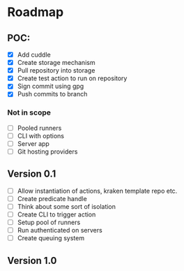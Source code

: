 # Roadmap

## POC:

- [x] Add cuddle
- [x] Create storage mechanism
- [x] Pull repository into storage
- [x] Create test action to run on repository
- [x] Sign commit using gpg
- [x] Push commits to branch

### Not in scope

- [ ] Pooled runners
- [ ] CLI with options
- [ ] Server app
- [ ] Git hosting providers

## Version 0.1

- [ ] Allow instantiation of actions, kraken template repo etc.
- [ ] Create predicate handle
- [ ] Think about some sort of isolation
- [ ] Create CLI to trigger action
- [ ] Setup pool of runners
- [ ] Run authenticated on servers
- [ ] Create queuing system

## Version 1.0
